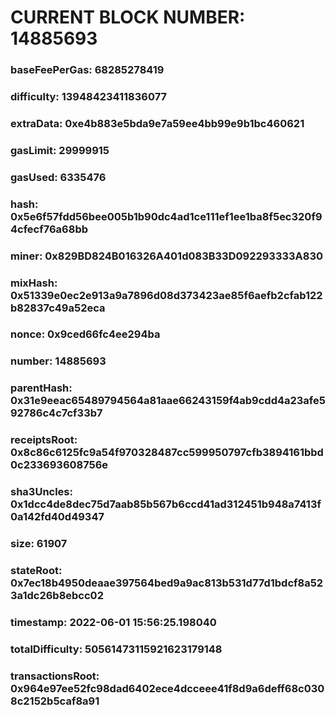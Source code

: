 # CURRENT BLOCK NUMBER: 14885693

### baseFeePerGas: 68285278419
### difficulty: 13948423411836077
### extraData: 0xe4b883e5bda9e7a59ee4bb99e9b1bc460621
### gasLimit: 29999915
### gasUsed: 6335476
### hash: 0x5e6f57fdd56bee005b1b90dc4ad1ce111ef1ee1ba8f5ec320f94cfecf76a68bb
### miner: 0x829BD824B016326A401d083B33D092293333A830
### mixHash: 0x51339e0ec2e913a9a7896d08d373423ae85f6aefb2cfab122b82837c49a52eca
### nonce: 0x9ced66fc4ee294ba
### number: 14885693
### parentHash: 0x31e9eeac65489794564a81aae66243159f4ab9cdd4a23afe592786c4c7cf33b7
### receiptsRoot: 0x8c86c6125fc9a54f970328487cc599950797cfb3894161bbd0c233693608756e
### sha3Uncles: 0x1dcc4de8dec75d7aab85b567b6ccd41ad312451b948a7413f0a142fd40d49347
### size: 61907
### stateRoot: 0x7ec18b4950deaae397564bed9a9ac813b531d77d1bdcf8a523a1dc26b8ebcc02
### timestamp: 2022-06-01 15:56:25.198040
### totalDifficulty: 50561473115921623179148
### transactionsRoot: 0x964e97ee52fc98dad6402ece4dcceee41f8d9a6deff68c0308c2152b5caf8a91
